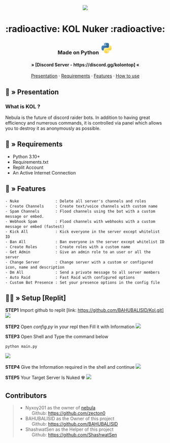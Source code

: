 <div align="center">
<p>
    <img src="https://cdn.discordapp.com/icons/1217116527308963901/a_a69a3d18d6dea267b5de7bfa7d007f17.gif">
</p>
<h1>
    :radioactive:  KOL Nuker :radioactive:
</h1>
<h3> Made on Python <a href="https://www.python.org" target="_blank" rel="noreferrer"> <img src="https://raw.githubusercontent.com/devicons/devicon/master/icons/python/python-original.svg" alt="python" width="40" height="40"/> </a> <br></h3>
<h4>» [Discord Server - https://discord.gg/kolontop] «</h4>
  
 [Presentation](https://github.com/BAHUBALISID/Kol/?tab=readme-ov-file#--presentation) · [Requirements](https://github.com/BAHUBALISID/Kol/?tab=readme-ov-file#--requirements) · [Features](https://github.com/BAHUBALISID/Kol/?tab=readme-ov-file#--features) · [How to use ](https://github.com/BAHUBALISID/Kol/?tab=readme-ov-file#--how-to-use)
</div>

## <a id="Presentation"></a>🤖 » Presentation 
### What is KOL ? 
Nebula is the future of discord raider bots. In addition to having great efficiency and numerous commands, it is controlled via panel which allows you to destroy it as anonymously as possible.

## <a id="Requirements"></a> :brain: » Requirements
- Python 3.10+
- Requirements.txt
- Replit Account
- An Active Internet Connection

## <a id="Features"></a> :scroll: » Features
```
- Nuke                : Delete all server's channels and roles
- Create Channels     : Create text/voice channels with custom name
- Spam Channels       : Flood channels using the bot with a custom message or embed.
- Webhook Spam        : Flood channels with webhooks with a custom message or embed (fastest)
- Kick All            : Kick everyone in the server except whitelist ID
- Ban All             : Ban everyone in the server except whitelist ID
- Create Roles        : Create roles with a custom name
- Get Admin           : Give an admin role to an user or all the server
- Change Server       : Change server with a custom or configured icon, name and description
- Dm All              : Send a private message to all server members
- Auto Raid           : Fast Raid with configured options
- Custom Bot Presence : Set your presence options in the config file
```

## <a id="How To Use"></a> :man_technologist: » Setup [Replit]
**STEP1**
Import github to replit [link: https://github.com/BAHUBALISID/Kol.git]
<img src="https://media.discordapp.net/attachments/1244225486599487649/1257761546063450142/image.png?ex=66859538&is=668443b8&hm=f2a46682e00ef1f1836c3a2da9d7844fb56f8ead457a1d7168fd6b610904a2a1&=&format=webp&quality=lossless&width=1099&height=500">

**STEP2**
Open _config.py_ in your repl then Fill it with Information
<img src="https://media.discordapp.net/attachments/1244225486599487649/1257760677905563781/image.png?ex=66859469&is=668442e9&hm=2e68b69ac9900e0953b74829f8d391b44ef240ea7e8d775668aa6e88418ba155&=&format=webp&quality=lossless&width=1099&height=525">

**STEP3**
Open Shell and Type the command below
```
python main.py
```
<img src="https://media.discordapp.net/attachments/1244225486599487649/1257756367901687979/image.png?ex=66859066&is=66843ee6&hm=12520cc161c1469d2b79f680c5230f4bf0c43a1b0ecd94c2cad235e09478d837&=&format=webp&quality=lossless&width=1099&height=525">

**STEP4**
Give the Information required in the shell and continue
<img src="https://media.discordapp.net/attachments/1244225486599487649/1257757296604483655/image.png?ex=66859143&is=66843fc3&hm=edac6683ab7f5ddfcbe5179030a2afafced6c2a61e8918074edf2fa694aa54f2&=&format=webp&quality=lossless&width=1099&height=525">

**STEP5**
Your Target Server Is Nuked :radioactive:
<img src="https://media.discordapp.net/attachments/1244225486599487649/1257758705748021258/image.png?ex=66859293&is=66844113&hm=38855328c8f102a85f346620d6ddd513e44430f221e4eef4d687da3b12061cb1&=&format=webp&quality=lossless&width=1099&height=525">

## Contributors
> - Nyxoy201 as the owner of [nebula](https://github.com/Nyxoy201/nebula)   
>   &nbsp;&nbsp;&nbsp;&nbsp; Github: https://github.com/zecton0
>   &nbsp;
> - BAHUBALISID as the Owner of this project   
>   &nbsp;&nbsp;&nbsp;&nbsp; Github: https://github.com/BAHUBALISID
>   &nbsp;
> - ShashwatSen as the Helper of this project   
>   &nbsp;&nbsp;&nbsp;&nbsp; Github: https://github.com/ShashwatSen
>   &nbsp;
